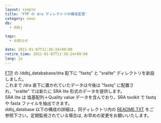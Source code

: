 ```yaml
---
layout: simple
title: 'FTP の dra ディレクトリの構成変更'
category: news
db:
  - ddbj

tags:
  - お知らせ

date: 2011-01-07T11:36:24+09:00
retire_time: 2011-01-07T11:36:24+09:00
lang: ja
---
```


<a href="/services/index.html">FTP</a> の /ddbj_datababase/dra 配下に "fastq" と "sralite" ディレクトリを新設しました。<br>これまで /dra 直下に置かれていたデータは今後は "fastq" に配置され，"sralite" では新たに SRA lite 形式のデータを提供します。<br>SRA lite は 塩基配列＋Quality value データを含んでおり，SRA toolkit で fastq や fasta ファイルを抽出できます。<br>ddbj_database 以下の構成の詳細は，同ディレクトリ内の <a href="https://ddbj.nig.ac.jp/public/ddbj_database/README.TXT">README.TXT</a> をご参照下さい。定期監視されている場合は, お早めの変更をお願いいたします。
